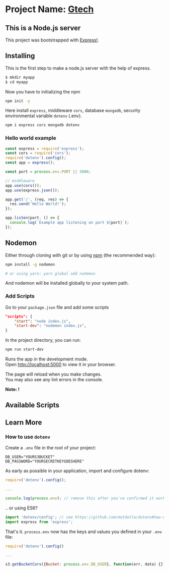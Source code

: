 # Project Name: [Gtech](https://inventory-management-a11-1b6ab.web.app/)

## This is a Node.js server

This project was bootstrapped with [Express!](https://expressjs.com/en/starter/installing.html).

## Installing

This is the first step to make a node.js server with the help of express.

```bash
$ mkdir myapp
$ cd myapp
```

Now you have to initializing the npm

```bash
npm init -y
```

Here install `express`, middleware `cors`, database `mongodb`, security environmental variable `dotenv` (.env).

```bash
npm i express cors mongodb dotenv
```

### Hello world example

```javascript
const express = require('express');
const cors = require('cors');
require('dotenv').config();
const app = express();

const port = process.env.PORT || 5000;

// middleware
app.use(cors());
app.use(express.json());

app.get('/', (req, res) => {
  res.send('Hello World!');
});

app.listen(port, () => {
  console.log(`Example app listening on port ${port}`);
});
```

## Nodemon

Either through cloning with git or by using [npm](http://npmjs.org) (the recommended way):

```bash
npm install -g nodemon

# or using yarn: yarn global add nodemon
```

And nodemon will be installed globally to your system path.

### Add Scripts

Go to your `package.json` file and add some scripts

```json
"scripts": {
    "start": "node index.js",
    "start-dev": "nodemon index.js",
}
```

In the project directory, you can run:

```bash
npm run start-dev
```

Runs the app in the development mode.\
Open [http://localhost:5000](http://localhost:5000) to view it in your browser.

The page will reload when you make changes.\
You may also see any lint errors in the console.

**Note: !**

## Available Scripts

## Learn More

### How to use `dotenv`

Create a `.env` file in the root of your project:

```dosini
DB_USER="YOURS3BUCKET"
DB_PASSWORD="YOURSECRETKEYGOESHERE"
```

As early as possible in your application, import and configure dotenv:

```javascript
require('dotenv').config();

...

console.log(process.env); // remove this after you've confirmed it working
```

.. or using ES6?

```javascript
import 'dotenv/config'; // see https://github.com/motdotla/dotenv#how-do-i-use-dotenv-with-import
import express from 'express';
```

That's it. `process.env` now has the keys and values you defined in your `.env` file:

```javascript
require('dotenv').config()

...

s3.getBucketCors({Bucket: process.env.DB_USER}, function(err, data) {})

```

